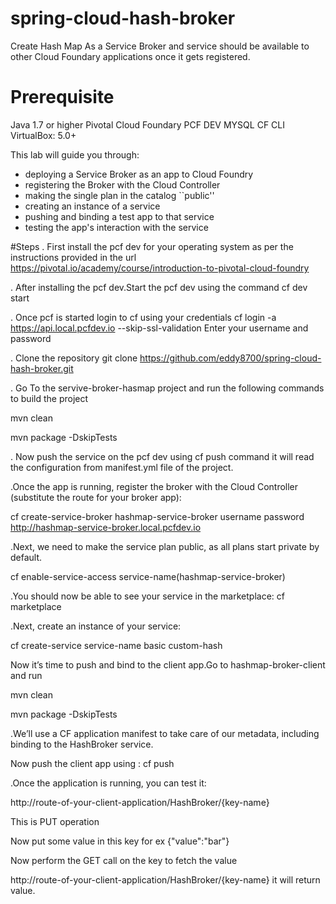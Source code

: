 # spring-cloud-hash-broker

Create Hash Map As a Service Broker and service should be available to other Cloud Foundary applications once it gets registered.

# Prerequisite
Java 1.7 or higher
Pivotal Cloud Foundary PCF DEV
MYSQL 
CF CLI
VirtualBox: 5.0+


This lab will guide you through:

* deploying a Service Broker as an app to Cloud Foundry
* registering the Broker with the Cloud Controller
* making the single plan in the catalog ``public''
* creating an instance of a service
* pushing and binding a test app to that service
* testing the app's interaction with the service

#Steps
. First install the pcf dev for your operating system as per the instructions provided in the url 
https://pivotal.io/academy/course/introduction-to-pivotal-cloud-foundry

. After installing the pcf dev.Start the pcf dev using the command
cf dev start

. Once pcf is started login to cf using your credentials
cf login -a https://api.local.pcfdev.io --skip-ssl-validation
Enter your username and password

. Clone the repository git clone https://github.com/eddy8700/spring-cloud-hash-broker.git

. Go To the servive-broker-hasmap project and run the following commands to build the project

mvn clean

mvn package -DskipTests

. Now push the service on the pcf dev using cf push command it will read the configuration from manifest.yml file of the project.

.Once the app is running, register the broker with the Cloud Controller (substitute the route for your broker app):

cf create-service-broker hashmap-service-broker username password http://hashmap-service-broker.local.pcfdev.io

.Next, we need to make the service plan public, as all plans start private by default.

cf enable-service-access service-name(hashmap-service-broker)

.You should now be able to see your service in the marketplace:
cf marketplace

.Next, create an instance of your service:

cf create-service service-name basic custom-hash

Now it’s time to push and bind to the client app.Go to hashmap-broker-client and run 


mvn clean

mvn package -DskipTests

.We’ll use a CF application manifest to take care of our metadata, including binding to the HashBroker service.

Now push the client app using : cf push

.Once the application is running, you can test it:

http://route-of-your-client-application/HashBroker/{key-name}

This is PUT operation

Now put some value in this key for ex {"value":"bar"}

Now perform the GET call on the key to fetch the value 

http://route-of-your-client-application/HashBroker/{key-name} it will return value.












